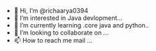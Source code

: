 - 👋 Hi, I’m @richaarya0394
- 👀 I’m interested in Java devlopment...
- 🌱 I’m currently learning .core java and python..
- 💞️ I’m looking to collaborate on ...
- 📫 How to reach me mail ...

<!---
richaarya0394/richaarya0394 is a ✨ special ✨ repository because its `README.md` (this file) appears on your GitHub profile.
You can click the Preview link to take a look at your changes.
--->
